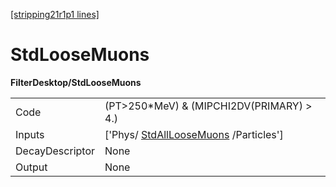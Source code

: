 [[stripping21r1p1 lines]](./stripping21r1p1-commonparticles)

# StdLooseMuons

**FilterDesktop/StdLooseMuons**

|                 |                                                                               |
|-----------------|-------------------------------------------------------------------------------|
| Code            | (PT\>250\*MeV) & (MIPCHI2DV(PRIMARY) \> 4.)                                   |
| Inputs          | ['Phys/ [StdAllLooseMuons](./stripping21r1p1-stdallloosemuons) /Particles'] |
| DecayDescriptor | None                                                                          |
| Output          | None                                                                          |
